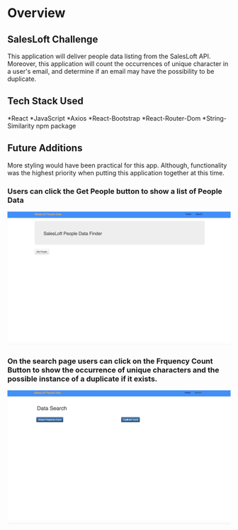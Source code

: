 # Overview

## SalesLoft Challenge 
This application will deliver people data listing from the SalesLoft API. Moreover, this application will count the occurrences of unique character in a user's email, and determine if an email may have the possibility to be duplicate.

## Tech Stack Used
*React
*JavaScript
*Axios
*React-Bootstrap
*React-Router-Dom
*String-Similarity npm package

## Future Additions
More styling would have been practical for this app. Although, functionality was the highest priority when putting this application together at this time.

### Users can click the Get People button to show a list of People Data
![home page](public/assets/images/home.jpeg)

### On the search page users can click on the Frquency Count Button to show the occurrence of unique characters and the possible instance of a duplicate if it exists.
![data search page](public/assets/images/search_page.jpeg)
